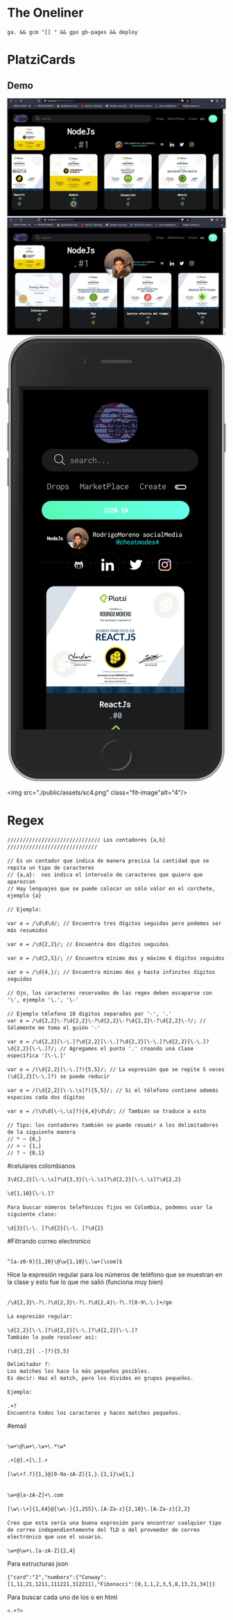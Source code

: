 # The Oneliner
```
ga. && gcm "[] " && gpo gh-pages && deploy

```
# PlatziCards
## Demo
<img src="./public/assets/sc1.png" alt="1"/>

<img src="./public/assets/sc2.png" alt="2"/>

<img src="./public/assets/sc3.png" class="fit-image" alt="3"/>

<img src="./public/assets/sc4.png" class="fit-image"alt="4"/>

# Regex
```
////////////////////////////// Los contadores {a,b} /////////////////////////////

// Es un contador que indica de manera precisa la cantidad que se repita un tipo de caracteres
// {a,a}:  nos indica el intervalo de caracteres que quiero que aparezcan
// Hay lenguajes que se puede colocar un sólo valor en el corchete, ejemplo {a}

// Ejemplo:

var e = /\d\d\d/; // Encuentra tres dígitos seguidos pero podemos ser más resumidos

var e = /\d{2,2}/; // Encuentra dos dígitos seguidos

var e = /\d{2,5}/; // Encuentra mínimo dos y máximo 6 dígitos seguidos

var e = /\d{4,}/; // Encuentra mínimo dos y hasta infinitos dígitos seguidos

// Ojo, los caracteres reservados de las regex deben escaparse con '\', ejemplo '\.', '\-'

// Ejemplo télefono 10 digitos separados por '-', '.'
var e = /\d{2,2}\-?\d{2,2}\-?\d{2,2}\-?\d{2,2}\-?\d{2,2}\-?/; // Sólamente me toma el guión '-'

var e = /\d{2,2}[\-\.]?\d{2,2}[\-\.]?\d{2,2}[\-\.]?\d{2,2}[\-\.]?\d{2,2}[\-\.]?/; // Agregamos el punto '.' creando una clase específica '[\-\.]'

var e = /(\d{2,2}[\-\.]?){5,5}/; // La expresión que se repite 5 veces (\d{2,2}[\-\.]?) se puede reducir

var e = /(\d{2,2}[\-\.\s]?){5,5}/; // Si el télefono contiene además espacios cada dos dígitos

var e = /(\d\d[\-\.\s]?){4,4}\d\d/; // También se traduce a esto

// Tips: los contadores también se puede resumir a los delimitadores de la siguiente manera
// * ~ {0,}
// + ~ {1,}
// ? ~ {0,1}

```
#celulares colombianos
```
3\d{2,2}[\-\.\s]?\d{3,3}[\-\.\s]?\d{2,2}[\-\.\s]?\d{2,2}

\d{1,10}[\-\.]?

Para buscar números telefónicos fijos en Colombia, podemos usar la siguiente clase:

\d{3}[\-\. ]?\d{2}[\-\. ]?\d{2}
```

#Filtrando correo electronico
```

^[a-z0-9]{1,20}\@\w{1,10}\.\w+[\com]$
```

Hice la expresión regular para los números de teléfono que se muestran en la clase y esto fue lo que me salió (funciona muy bien)
```

/\d{2,3}\-?\.?\d{2,3}\-?\.?\d{2,4}\-?\.?[0-9\.\-]+/gm 

La expresión regular:

\d{2,2}[\-\.]?\d{2,2}[\-\.]?\d{2,2}[\-\.]?
También lo pude resolver así:

(\d{2,2}[ .-]?){5,5}

```

```
Delimitador ?:
Los matches los hace lo más pequeños posibles.
Es decir: Haz el match, pero los divides en grupos pequeños.

Ejemplo:

.+?
Encuentra todos los caracteres y haces matches pequeños.
```

#email
```

\w+\@\w+\.\w+\.*\w*

.+[@].+[\.].+

[\w\+?.?]{1,}@[0-9a-zA-Z]{1,}.{1,1}\w{1,}


\w+@[a-zA-Z]+\.com

[\w\-\+]{1,64}@[\w\-]{1,255}\.[A-Za-z]{2,10}\.[A-Za-z]{2,2}

Creo que esta sería una buena expresión para encontrar cualquier tipo de correo independientemente del TLD o del proveedor de correo electrónico que use el usuario.

\w+@\w+\.[a-zA-Z]{2,4}
```

Para estructuras json

```
{"card":"2","numbers":{"Conway":[1,11,21,1211,111221,312211],"Fibonacci":[0,1,1,2,3,5,8,13,21,34]}}

```

Para buscar cada uno de los <tag></tag> o <tag/> en html

```
<.+?>

```
